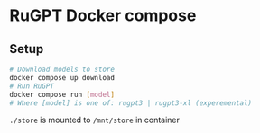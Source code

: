 # RuGPT Docker compose

## Setup

```sh
# Download models to store
docker compose up download
# Run RuGPT
docker compose run [model]
# Where [model] is one of: rugpt3 | rugpt3-xl (experemental)
```
`./store` is mounted to `/mnt/store` in container

